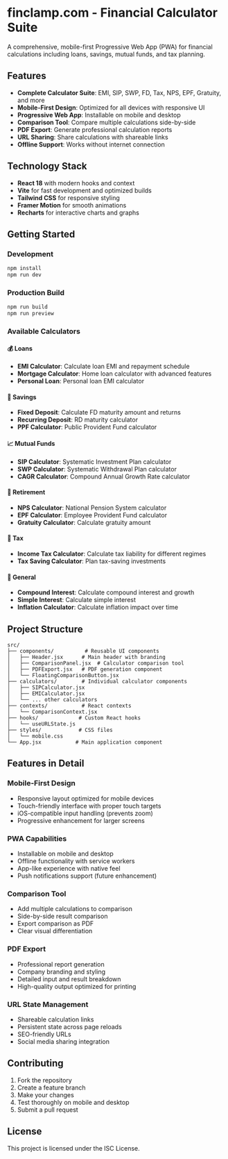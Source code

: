 # finclamp.com - Financial Calculator Suite

A comprehensive, mobile-first Progressive Web App (PWA) for financial calculations including loans, savings, mutual funds, and tax planning.

## Features

- **Complete Calculator Suite**: EMI, SIP, SWP, FD, Tax, NPS, EPF, Gratuity, and more
- **Mobile-First Design**: Optimized for all devices with responsive UI
- **Progressive Web App**: Installable on mobile and desktop
- **Comparison Tool**: Compare multiple calculations side-by-side
- **PDF Export**: Generate professional calculation reports
- **URL Sharing**: Share calculations with shareable links
- **Offline Support**: Works without internet connection

## Technology Stack

- **React 18** with modern hooks and context
- **Vite** for fast development and optimized builds
- **Tailwind CSS** for responsive styling
- **Framer Motion** for smooth animations
- **Recharts** for interactive charts and graphs

## Getting Started

### Development

```bash
npm install
npm run dev
```

### Production Build

```bash
npm run build
npm run preview
```

### Available Calculators

#### 💰 Loans

- **EMI Calculator**: Calculate loan EMI and repayment schedule
- **Mortgage Calculator**: Home loan calculator with advanced features
- **Personal Loan**: Personal loan EMI calculator

#### 🏦 Savings

- **Fixed Deposit**: Calculate FD maturity amount and returns
- **Recurring Deposit**: RD maturity calculator
- **PPF Calculator**: Public Provident Fund calculator

#### 📈 Mutual Funds

- **SIP Calculator**: Systematic Investment Plan calculator
- **SWP Calculator**: Systematic Withdrawal Plan calculator
- **CAGR Calculator**: Compound Annual Growth Rate calculator

#### 💼 Retirement

- **NPS Calculator**: National Pension System calculator
- **EPF Calculator**: Employee Provident Fund calculator
- **Gratuity Calculator**: Calculate gratuity amount

#### 🧾 Tax

- **Income Tax Calculator**: Calculate tax liability for different regimes
- **Tax Saving Calculator**: Plan tax-saving investments

#### 🧮 General

- **Compound Interest**: Calculate compound interest and growth
- **Simple Interest**: Calculate simple interest
- **Inflation Calculator**: Calculate inflation impact over time

## Project Structure

```
src/
├── components/          # Reusable UI components
│   ├── Header.jsx      # Main header with branding
│   ├── ComparisonPanel.jsx  # Calculator comparison tool
│   ├── PDFExport.jsx   # PDF generation component
│   └── FloatingComparisonButton.jsx
├── calculators/        # Individual calculator components
│   ├── SIPCalculator.jsx
│   ├── EMICalculator.jsx
│   └── ... other calculators
├── contexts/           # React contexts
│   └── ComparisonContext.jsx
├── hooks/             # Custom React hooks
│   └── useURLState.js
├── styles/            # CSS files
│   └── mobile.css
└── App.jsx           # Main application component
```

## Features in Detail

### Mobile-First Design

- Responsive layout optimized for mobile devices
- Touch-friendly interface with proper touch targets
- iOS-compatible input handling (prevents zoom)
- Progressive enhancement for larger screens

### PWA Capabilities

- Installable on mobile and desktop
- Offline functionality with service workers
- App-like experience with native feel
- Push notifications support (future enhancement)

### Comparison Tool

- Add multiple calculations to comparison
- Side-by-side result comparison
- Export comparison as PDF
- Clear visual differentiation

### PDF Export

- Professional report generation
- Company branding and styling
- Detailed input and result breakdown
- High-quality output optimized for printing

### URL State Management

- Shareable calculation links
- Persistent state across page reloads
- SEO-friendly URLs
- Social media sharing integration

## Contributing

1. Fork the repository
2. Create a feature branch
3. Make your changes
4. Test thoroughly on mobile and desktop
5. Submit a pull request

## License

This project is licensed under the ISC License.
